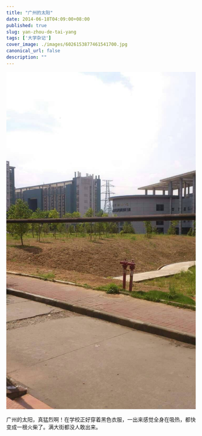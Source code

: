 ```yaml
---
title: "广州的太阳"
date: 2014-06-18T04:09:00+08:00
published: true
slug: yan-zhou-de-tai-yang
tags: ['大学杂记']
cover_image: ./images/6026153877461541700.jpg
canonical_url: false
description: ""
---
```




![](./images/6026153877461541700.jpg)

广州的太阳，真猛烈啊！在学校正好穿着黑色衣服，一出来感觉全身在吸热，都快变成一根火柴了。满大街都没人敢出来。